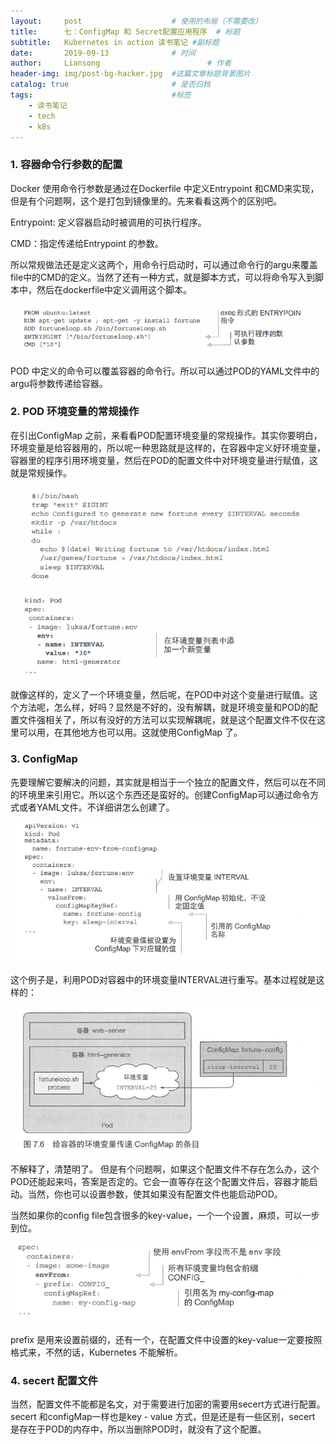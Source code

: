 ```yaml
---
layout:     post   				    # 使用的布局（不需要改）
title:      七：ConfigMap 和 Secret配置应用程序	# 标题
subtitle:   Kubernetes in action 读书笔记 #副标题
date:       2019-09-13 				# 时间
author:     Liansong 						# 作者
header-img: img/post-bg-hacker.jpg	#这篇文章标题背景图片
catalog: true 						# 是否归档
tags:								#标签
    - 读书笔记
    - tech
    - k8s
---
```




### 1. 容器命令行参数的配置

Docker 使用命令行参数是通过在Dockerfile 中定义Entrypoint 和CMD来实现，但是有个问题啊，这个是打包到镜像里的。先来看看这两个的区别吧。

Entrypoint: 定义容器启动时被调用的可执行程序。

CMD：指定传递给Entrypoint 的参数。

所以常规做法还是定义这两个，用命令行启动时，可以通过命令行的argu来覆盖file中的CMD的定义。当然了还有一种方式，就是脚本方式，可以将命令写入到脚本中，然后在dockerfile中定义调用这个脚本。

![1568344729051](../pwa/1568344729051.png)

POD 中定义的命令可以覆盖容器的命令行。所以可以通过POD的YAML文件中的argu将参数传递给容器。



### 2. POD 环境变量的常规操作

在引出ConfigMap 之前，来看看POD配置环境变量的常规操作。其实你要明白，环境变量是给容器用的，所以呢一种思路就是这样的，在容器中定义好环境变量，容器里的程序引用环境变量，然后在POD的配置文件中对环境变量进行赋值，这就是常规操作。

![1568346939919](./pwa/1568346939919.png)

![1568346964640](./pwa/1568346964640.png)

就像这样的，定义了一个环境变量，然后呢，在POD中对这个变量进行赋值。这个方法呢，怎么样，好吗？显然是不好的，没有解耦，就是环境变量和POD的配置文件强相关了，所以有没好的方法可以实现解耦呢，就是这个配置文件不仅在这里可以用，在其他地方也可以用。这就使用ConfigMap 了。



### 3. ConfigMap

先要理解它要解决的问题，其实就是相当于一个独立的配置文件，然后可以在不同的环境里来引用它。所以这个东西还是蛮好的。创建ConfigMap可以通过命令方式或者YAML文件。不详细讲怎么创建了。

![1568363839416](./pwa/1568363839416.png)

这个例子是，利用POD对容器中的环境变量INTERVAL进行重写。基本过程就是这样的：

![1568363943294](./pwa/1568363943294.png)

不解释了，清楚明了。 但是有个问题啊，如果这个配置文件不存在怎么办，这个POD还能起来吗，答案是否定的。它会一直等存在这个配置文件后，容器才能启动。当然，你也可以设置参数，使其如果没有配置文件也能启动POD。

当然如果你的config file包含很多的key-value，一个一个设置，麻烦，可以一步到位。

![1568364570752](./pwa/1568364570752.png)

prefix 是用来设置前缀的，还有一个，在配置文件中设置的key-value一定要按照格式来，不然的话，Kubernetes 不能解析。



### 4. secert 配置文件

当然，配置文件不能都是名文，对于需要进行加密的需要用secert方式进行配置。secert 和configMap一样也是key - value 方式，但是还是有一些区别，secert 是存在于POD的内存中，所以当删除POD时，就没有了这个配置。
